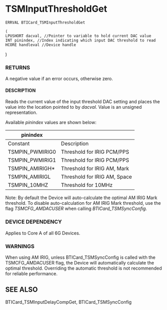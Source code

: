 # **TSMInputThresholdGet**

```
ERRVAL BTICard_TSMInputThresholdGet
```

```
(
LPUSHORT dacval, //Pointer to variable to hold current DAC value
INT pinindex, //Index indicating which input DAC threshold to read
HCORE handleval //Device handle
```
)

### **RETURNS**

A negative value if an error occurs, otherwise zero.

#### **DESCRIPTION**

Reads the current value of the input threshold DAC setting and places the value into the location pointed to by *dacval*. Value is an unsigned representation.

Available *pinindex* values are shown below:

| pinindex        |                              |
|-----------------|------------------------------|
| Constant        | Description                  |
| TSMPIN_PWMIRIG0 | Threshold for IRIG PCM/PPS   |
| TSMPIN_PWMIRIG1 | Threshold for IRIG PCM/PPS   |
| TSMPIN_AMIRIGH* | Threshold for IRIG AM, Mark  |
| TSMPIN_AMIRIGL  | Threshold for IRIG AM, Space |
| TSMPIN_10MHZ    | Threshold for 10MHz          |

Note: By default the Device will auto-calculate the optimal AM IRIG Mark threshold. To disable auto-calculation for AM IRIG Mark threshold, use the flag *TSMCFG\_AMDACUSER* when calling *BTICard\_TSMSyncConfig.*

### **DEVICE DEPENDENCY**

Applies to Core A of all 6G Devices.

### **WARNINGS**

When using AM IRIG, unless BTICard\_TSMSyncConfig is called with the TSMCFG\_AMDACUSER flag, the Device will automatically calculate the optimal threshold. Overriding the automatic threshold is not recommended for reliable performance.

## **SEE ALSO**

BTICard\_TSMInputDelayCompGet, BTICard\_TSMSyncConfig